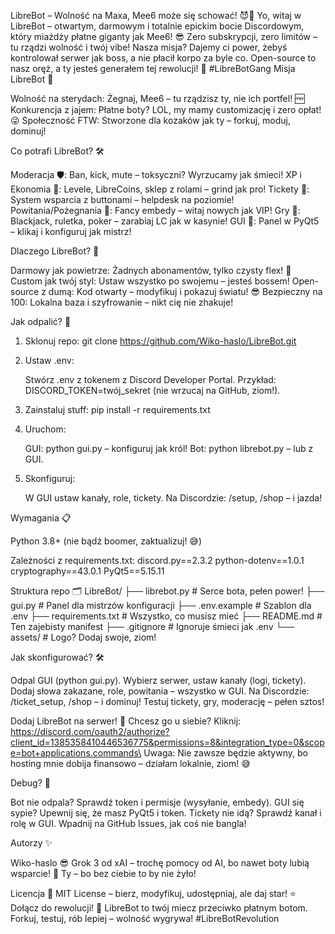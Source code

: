 LibreBot – Wolność na Maxa, Mee6 może się schować! 😈🚀
Yo, witaj w LibreBot – otwartym, darmowym i totalnie epickim bocie Discordowym, który miażdży płatne giganty jak Mee6! 😎 Zero subskrypcji, zero limitów – tu rządzi wolność i twój vibe! Nasza misja? Dajemy ci power, żebyś kontrolował serwer jak boss, a nie płacił korpo za byle co. Open-source to nasz oręż, a ty jesteś generałem tej rewolucji! 💪 #LibreBotGang
Misja LibreBot 🎯

Wolność na sterydach: Żegnaj, Mee6 – tu rządzisz ty, nie ich portfel! 🆓
Konkurencja z jajem: Płatne boty? LOL, my mamy customizację i zero opłat! 😜
Społeczność FTW: Stworzone dla kozaków jak ty – forkuj, moduj, dominuj!

Co potrafi LibreBot? 🛠️

Moderacja 🛡️: Ban, kick, mute – toksyczni? Wyrzucamy jak śmieci!
XP i Ekonomia 💸: Levele, LibreCoins, sklep z rolami – grind jak pro!
Tickety 🎫: System wsparcia z buttonami – helpdesk na poziomie!
Powitania/Pożegnania 👋: Fancy embedy – witaj nowych jak VIP!
Gry 🎲: Blackjack, ruletka, poker – zarabiaj LC jak w kasynie!
GUI 🎨: Panel w PyQt5 – klikaj i konfiguruj jak mistrz!

Dlaczego LibreBot? 🤔

Darmowy jak powietrze: Żadnych abonamentów, tylko czysty flex! 🤑
Custom jak twój styl: Ustaw wszystko po swojemu – jesteś bossem!
Open-source z dumą: Kod otwarty – modyfikuj i pokazuj światu! 😎
Bezpieczny na 100: Lokalna baza i szyfrowanie – nikt cię nie zhakuje!

Jak odpalić? 🚀

1. Sklonuj repo:
   git clone https://github.com/Wiko-haslo/LibreBot.git


2. Ustaw .env:

   Stwórz .env z tokenem z Discord Developer Portal.
   Przykład: DISCORD_TOKEN=twój_sekret (nie wrzucaj na GitHub, ziom!).


3. Zainstaluj stuff:
   pip install -r requirements.txt


4. Uruchom:

   GUI: python gui.py – konfiguruj jak król!
   Bot: python librebot.py – lub z GUI.


5. Skonfiguruj:

   W GUI ustaw kanały, role, tickety.
   Na Discordzie: /setup, /shop – i jazda!



Wymagania 📋

Python 3.8+ (nie bądź boomer, zaktualizuj! 😅)

Zależności z requirements.txt:
discord.py==2.3.2
python-dotenv==1.0.1
cryptography==43.0.1
PyQt5==5.15.11



Struktura repo 🗂️
LibreBot/
├── librebot.py       # Serce bota, pełen power!
├── gui.py            # Panel dla mistrzów konfiguracji
├── .env.example      # Szablon dla .env
├── requirements.txt  # Wszystko, co musisz mieć
├── README.md         # Ten zajebisty manifest
├── .gitignore        # Ignoruje śmieci jak .env
└── assets/           # Logo? Dodaj swoje, ziom!

Jak skonfigurować? 🛠️

Odpal GUI (python gui.py).
Wybierz serwer, ustaw kanały (logi, tickety).
Dodaj słowa zakazane, role, powitania – wszystko w GUI.
Na Discordzie: /ticket_setup, /shop – i dominuj!
Testuj tickety, gry, moderację – pełen sztos!

Dodaj LibreBot na serwer! 🎉
Chcesz go u siebie? Kliknij: https://discord.com/oauth2/authorize?client_id=1385358410446536775&permissions=8&integration_type=0&scope=bot+applications.commands\ Uwaga: Nie zawsze będzie aktywny, bo hosting mnie dobija finansowo – działam lokalnie, ziom! 😅

Debug? 🐛

Bot nie odpala? Sprawdź token i permisje (wysyłanie, embedy).
GUI się sypie? Upewnij się, że masz PyQt5 i token.
Tickety nie idą? Sprawdź kanał i rolę w GUI.
Wpadnij na GitHub Issues, jak coś nie bangla!

Autorzy ✨

Wiko-haslo  😎
Grok 3 od xAI – trochę pomocy od AI, bo nawet boty lubią wsparcie! 🤖
Ty – bo bez ciebie to by nie żyło!

Licencja 📜
MIT License – bierz, modyfikuj, udostępniaj, ale daj star! ⭐
Dołącz do rewolucji! 💪
LibreBot to twój miecz przeciwko płatnym botom. Forkuj, testuj, rób lepiej – wolność wygrywa! #LibreBotRevolution
